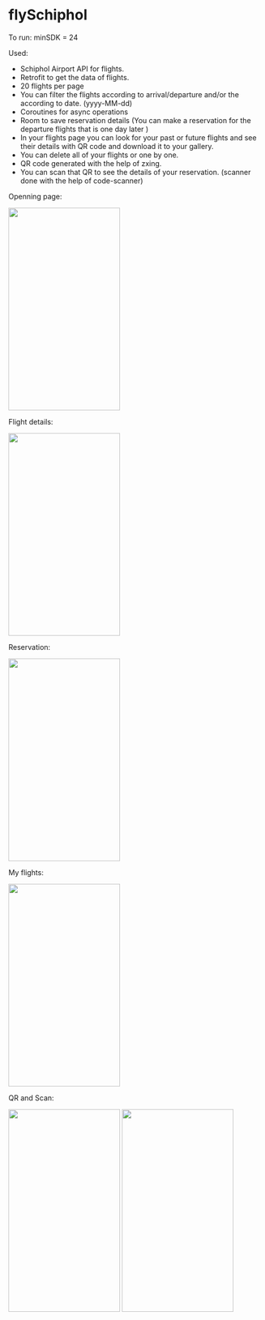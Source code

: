 # flySchiphol

To run:
minSDK = 24

Used: 
- Schiphol Airport API for flights.
- Retrofit to get the data of flights.
- 20 flights per page
- You can filter the flights according to arrival/departure and/or the according to date. (yyyy-MM-dd)
- Coroutines for async operations
- Room to save reservation details (You can make a reservation for the departure flights that is one day later )
- In your flights page you can look for your past or future flights and see their details with QR code and download it to your gallery.
- You can delete all of your flights or one by one.
- QR code generated with the help of zxing.
- You can scan that QR to see the details of your reservation. (scanner done with the help of code-scanner)


Openning page: 

<a href="url"><img src="https://user-images.githubusercontent.com/87732849/155013888-10095daa-9ac3-4d6c-96f9-c550631b1831.jpg" height="400" width="220" ></a>

Flight details:

<a href="url"><img src="https://user-images.githubusercontent.com/87732849/155015001-5fbbc52d-62f5-4dd7-b62e-676cbda60e53.jpg" height="400" width="220" ></a>

Reservation: 

<a href="url"><img src="https://user-images.githubusercontent.com/87732849/155015075-d25b72ec-3483-4314-8a7d-2ee1c14193c6.jpg" height="400" width="220" ></a>

My flights:

<a href="url"><img src="https://user-images.githubusercontent.com/87732849/155015470-de314c28-1a3a-4faf-868b-7976017362a0.jpg" height="400" width="220" ></a>

QR and Scan:

<a href="url"><img src="https://user-images.githubusercontent.com/87732849/155015251-c7b403a4-ba64-4573-aa25-ea02b3f5a982.jpg" height="400" width="220" ></a>
<a href="url"><img src="https://user-images.githubusercontent.com/87732849/155015256-6fd865ce-ae2e-456f-a4b0-ee55406a46df.jpg" height="400" width="220" ></a>


